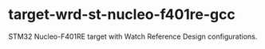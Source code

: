 # target-wrd-st-nucleo-f401re-gcc
STM32 Nucleo-F401RE target with Watch Reference Design configurations.
